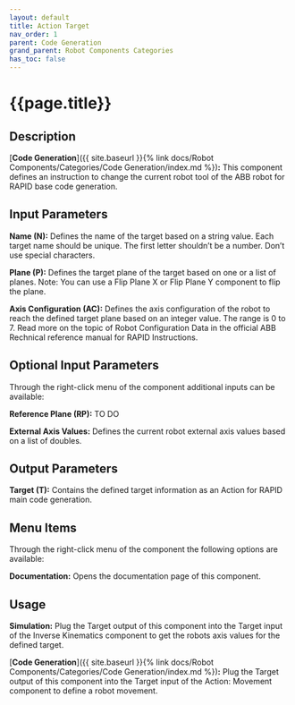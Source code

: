 ```yaml
---
layout: default
title: Action Target
nav_order: 1
parent: Code Generation
grand_parent: Robot Components Categories
has_toc: false
---
```


# **{{page.title}}**

## **Description**

[**Code Generation**]({{ site.baseurl }}{% link docs/Robot Components/Categories/Code Generation/index.md %})**:** This component defines an instruction to change the current robot tool of the ABB robot for RAPID base code generation.

## **Input Parameters**

**Name (N):** Defines the name of the target based on a string value. Each target name should be unique. The first letter shouldn’t be a number. Don’t use special characters.

**Plane (P):** Defines the target plane of the target based on one or a list of planes. Note: You can use a Flip Plane X or Flip Plane Y component to flip the plane.

**Axis Configuration (AC):** Defines the axis configuration of the robot to reach the defined target plane based on an integer value. The range is 0 to 7. Read more on the topic of Robot Configuration Data in the official ABB Rechnical reference manual for RAPID Instructions.

## **Optional Input Parameters**

Through the right-click menu of the component additional inputs can be available:

**Reference Plane (RP):** TO DO

**External Axis Values:** Defines the current robot external axis values based on a list of doubles.

## **Output Parameters**

**Target (T):** Contains the defined target information as an Action for RAPID main code generation.

## **Menu Items**

Through the right-click menu of the component the following options are available:

**Documentation:** Opens the documentation page of this component.

## **Usage**

**Simulation:** Plug the Target output of this component into the Target input of the Inverse Kinematics component to get the robots axis values for the defined target.

[**Code Generation**]({{ site.baseurl }}{% link docs/Robot Components/Categories/Code Generation/index.md %})**:** Plug the Target output of this component into the Target input of the Action: Movement component to define a robot movement.